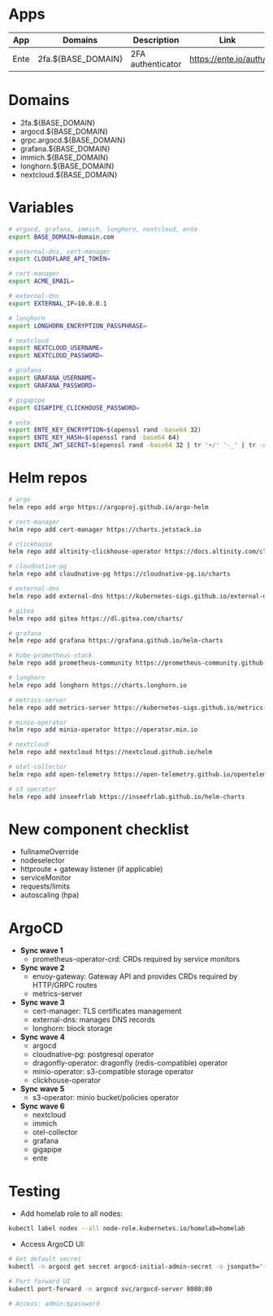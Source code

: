 # Apps
| App | Domains | Description | Link | Notes |
| --- | --- | --- | --- | --- |
| Ente | 2fa.${BASE_DOMAIN} | 2FA authenticator | https://ente.io/auth/ | Only Auth is configured/enabled |

# Domains
* 2fa.${BASE_DOMAIN}
* argocd.${BASE_DOMAIN}
* grpc.argocd.${BASE_DOMAIN}
* grafana.${BASE_DOMAIN}
* immich.${BASE_DOMAIN}
* longhorn.${BASE_DOMAIN}
* nextcloud.${BASE_DOMAIN}

# Variables
```bash
# argocd, grafana, immich, longhorn, nextcloud, ente
export BASE_DOMAIN=domain.com

# external-dns, cert-manager
export CLOUDFLARE_API_TOKEN=

# cert-manager
export ACME_EMAIL=

# external-dns
export EXTERNAL_IP=10.0.0.1

# longhorn
export LONGHORN_ENCRYPTION_PASSPHRASE=

# nextcloud
export NEXTCLOUD_USERNAME=
export NEXTCLOUD_PASSWORD=

# grafana
export GRAFANA_USERNAME=
export GRAFANA_PASSWORD=

# gigapipe
export GIGAPIPE_CLICKHOUSE_PASSWORD=

# ente
export ENTE_KEY_ENCRYPTION=$(openssl rand -base64 32)
export ENTE_KEY_HASH=$(openssl rand -base64 64)
export ENTE_JWT_SECRET=$(openssl rand -base64 32 | tr '+/' '-_' | tr -d '=')
```

# Helm repos
```bash
# argo
helm repo add argo https://argoproj.github.io/argo-helm

# cert-manager
helm repo add cert-manager https://charts.jetstack.io

# clickhouse
helm repo add altinity-clickhouse-operator https://docs.altinity.com/clickhouse-operator/

# cloudnative-pg
helm repo add cloudnative-pg https://cloudnative-pg.io/charts

# external-dns
helm repo add external-dns https://kubernetes-sigs.github.io/external-dns/

# gitea
helm repo add gitea https://dl.gitea.com/charts/

# grafana
helm repo add grafana https://grafana.github.io/helm-charts

# kube-prometheus-stack
helm repo add prometheus-community https://prometheus-community.github.io/helm-charts

# longhorn
helm repo add longhorn https://charts.longhorn.io

# metrics-server
helm repo add metrics-server https://kubernetes-sigs.github.io/metrics-server/

# minio-operator
helm repo add minio-operator https://operator.min.io

# nextcloud
helm repo add nextcloud https://nextcloud.github.io/helm

# otel-collector
helm repo add open-telemetry https://open-telemetry.github.io/opentelemetry-helm-charts

# s3 operator
helm repo add inseefrlab https://inseefrlab.github.io/helm-charts
```

# New component checklist
* fullnameOverride
* nodeselector
* httproute + gateway listener (if applicable)
* serviceMonitor
* requests/limits
* autoscaling (hpa)

# ArgoCD
* **Sync wave 1**
   * prometheus-operator-crd: CRDs required by service monitors
* **Sync wave 2**
   * envoy-gateway: Gateway API and provides CRDs required by HTTP/GRPC routes
   * metrics-server
* **Sync wave 3**
   * cert-manager: TLS certificates management
   * external-dns: manages DNS records
   * longhorn: block storage
* **Sync wave 4**
   * argocd
   * cloudnative-pg: postgresql operator
   * dragonfly-operator: dragonfly (redis-compatible) operator
   * minio-operator: s3-compatible storage operator
   * clickhouse-operator
* **Sync wave 5**
   * s3-operator: minio bucket/policies operator
* **Sync wave 6**
   * nextcloud
   * immich
   * otel-collector
   * grafana
   * gigapipe
   * ente

# Testing
* Add homelab role to all nodes:
```bash
kubectl label nodes --all node-role.kubernetes.io/homelab=homelab
```

* Access ArgoCD UI:
```bash
# Get default secret
kubectl -n argocd get secret argocd-initial-admin-secret -o jsonpath="{.data.password}" | base64 -d && echo

# Port forward UI
kubectl port-forward -n argocd svc/argocd-server 8080:80

# Access: admin:$password
```
